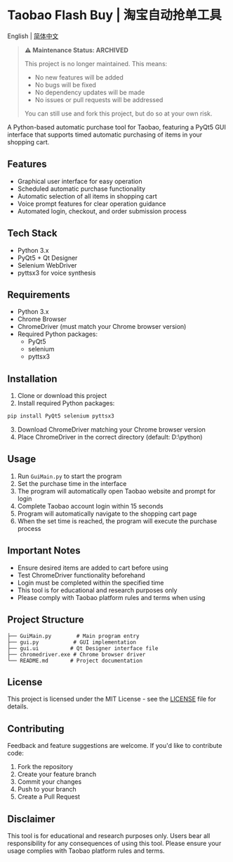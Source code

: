 # Taobao Flash Buy | 淘宝自动抢单工具

English | [简体中文](README.md)

> **⚠️ Maintenance Status: ARCHIVED**
>
> This project is no longer maintained. This means:
> - No new features will be added
> - No bugs will be fixed
> - No dependency updates will be made
> - No issues or pull requests will be addressed
>
> You can still use and fork this project, but do so at your own risk.

A Python-based automatic purchase tool for Taobao, featuring a PyQt5 GUI interface that supports timed automatic purchasing of items in your shopping cart.

## Features

- Graphical user interface for easy operation
- Scheduled automatic purchase functionality
- Automatic selection of all items in shopping cart
- Voice prompt features for clear operation guidance
- Automated login, checkout, and order submission process

## Tech Stack

- Python 3.x
- PyQt5 + Qt Designer
- Selenium WebDriver
- pyttsx3 for voice synthesis

## Requirements

- Python 3.x
- Chrome Browser
- ChromeDriver (must match your Chrome browser version)
- Required Python packages:
  - PyQt5
  - selenium
  - pyttsx3

## Installation

1. Clone or download this project
2. Install required Python packages:

```bash
pip install PyQt5 selenium pyttsx3
```

3. Download ChromeDriver matching your Chrome browser version
4. Place ChromeDriver in the correct directory (default: D:\python)

## Usage

1. Run `GuiMain.py` to start the program
2. Set the purchase time in the interface
3. The program will automatically open Taobao website and prompt for login
4. Complete Taobao account login within 15 seconds
5. Program will automatically navigate to the shopping cart page
6. When the set time is reached, the program will execute the purchase process

## Important Notes

- Ensure desired items are added to cart before using
- Test ChromeDriver functionality beforehand
- Login must be completed within the specified time
- This tool is for educational and research purposes only
- Please comply with Taobao platform rules and terms when using

## Project Structure

```
├── GuiMain.py        # Main program entry
├── gui.py           # GUI implementation
├── gui.ui          # Qt Designer interface file
├── chromedriver.exe # Chrome browser driver
└── README.md       # Project documentation
```

## License

This project is licensed under the MIT License - see the [LICENSE](LICENSE) file for details.

## Contributing

Feedback and feature suggestions are welcome. If you'd like to contribute code:

1. Fork the repository
2. Create your feature branch
3. Commit your changes
4. Push to your branch
5. Create a Pull Request

## Disclaimer

This tool is for educational and research purposes only. Users bear all responsibility for any consequences of using this tool. Please ensure your usage complies with Taobao platform rules and terms.
